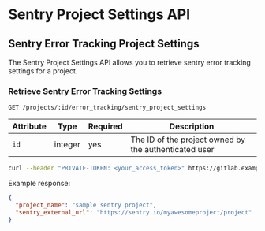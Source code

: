 # Sentry Project Settings API

## Sentry Error Tracking Project Settings 

The Sentry Project Settings API allows you to retrieve sentry error tracking settings for a project.

### Retrieve Sentry Error Tracking Settings

```
GET /projects/:id/error_tracking/sentry_project_settings
```

| Attribute | Type    | Required | Description           |
| --------- | ------- | -------- | --------------------- |
| `id`      | integer | yes      | The ID of the project owned by the authenticated user |

```bash
curl --header "PRIVATE-TOKEN: <your_access_token>" https://gitlab.example.com/api/v4/projects/1/error_tracking/sentry_project_settings
```

Example response:
```json
{
  "project_name": "sample sentry project",
  "sentry_external_url": "https://sentry.io/myawesomeproject/project"
}
```
